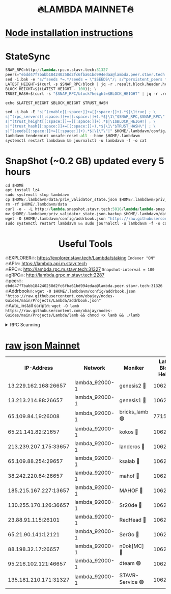 <h1 align="center"> 🔥LAMBDA MAINNET🔥</h1>


[Node installation instructions](https://github.com/obajay/nodes-Guides/tree/main/Projects/Lambda)
=


# StateSync
```python
SNAP_RPC=http://lambda.rpc.m.stavr.tech:31327
peers="ebdd47f7babb184240258d2fc6fba61bd994edaa@lambda.peer.stavr.tech:31326" 
sed -i.bak -e "s/^seeds *=.*/seeds = \"$SEEDS\"/; s/^persistent_peers *=.*/persistent_peers = \"$PEERS\"/" $HOME/.lambdavm/config/config.toml
LATEST_HEIGHT=$(curl -s $SNAP_RPC/block | jq -r .result.block.header.height); \
BLOCK_HEIGHT=$((LATEST_HEIGHT - 100)); \
TRUST_HASH=$(curl -s "$SNAP_RPC/block?height=$BLOCK_HEIGHT" | jq -r .result.block_id.hash)

echo $LATEST_HEIGHT $BLOCK_HEIGHT $TRUST_HASH

sed -i.bak -E "s|^(enable[[:space:]]+=[[:space:]]+).*$|\1true| ; \
s|^(rpc_servers[[:space:]]+=[[:space:]]+).*$|\1\"$SNAP_RPC,$SNAP_RPC\"| ; \
s|^(trust_height[[:space:]]+=[[:space:]]+).*$|\1$BLOCK_HEIGHT| ; \
s|^(trust_hash[[:space:]]+=[[:space:]]+).*$|\1\"$TRUST_HASH\"| ; \
s|^(seeds[[:space:]]+=[[:space:]]+).*$|\1\"\"|" $HOME/.lambdavm/config/config.toml
lambdavm tendermint unsafe-reset-all --home $HOME/.lambdavm
systemctl restart lambdavm && journalctl -u lambdavm -f -o cat

```
# SnapShot (~0.2 GB) updated every 5 hours
```python
cd $HOME
apt install lz4
sudo systemctl stop lambdavm
cp $HOME/.lambdavm/data/priv_validator_state.json $HOME/.lambdavm/priv_validator_state.json.backup
rm -rf $HOME/.lambdavm/data
curl -o - -L http://lambda.snapshot.stavr.tech:5016/lambda/lambda-snap.tar.lz4 | lz4 -c -d - | tar -x -C $HOME/.lambdavm --strip-components 2
mv $HOME/.lambdavm/priv_validator_state.json.backup $HOME/.lambdavm/data/priv_validator_state.json
wget -O $HOME/.lambdavm/config/addrbook.json "https://raw.githubusercontent.com/obajay/nodes-Guides/main/Projects/Lambda/addrbook.json"
sudo systemctl restart lambdavm && sudo journalctl -u lambdavm -f -o cat
```
 <h1 align="center"> Useful Tools</h1>

🔥EXPLORER🔥:      https://explorer.stavr.tech/Lambda/staking	        `Indexer "ON"` \
🔥API🔥: 			 		 https://lambda.api.m.stavr.tech \
🔥RPC🔥:           http://lambda.rpc.m.stavr.tech:31327	              `Snapshot-interval = 100` \
🔥gRPC🔥:          http://lambda.grpc.m.stavr.tech:2287 \
🔥peer🔥:					 `ebdd47f7babb184240258d2fc6fba61bd994edaa@lambda.peer.stavr.tech:31326` \
🔥Addrbook🔥:    ```wget -O $HOME/.lambdavm/config/addrbook.json "https://raw.githubusercontent.com/obajay/nodes-Guides/main/Projects/Lambda/addrbook.json"``` \
🔥Auto_install script🔥: ```wget -O lamb https://raw.githubusercontent.com/obajay/nodes-Guides/main/Projects/Lambda/lamb && chmod +x lamb && ./lamb```


<details>
<summary>RPC Scanning</summary>

<h2 align="center"> We scan nodes in real time every 4 hours. And we provide the final result of RPC endpoints.
We cannot influence the operation of these nodes in any way. </h2>


```python
If Voting Power is higher than 0 --> then the Node is a validator of the network and may be subject to attack and be a potential threat to the chain.
```
```python
We marked such validators with a red symbol
```

</details>

[raw json Mainnet](https://rpc-check.lambm.stavr.tech/lambm/rpc-lambm-result.json)
=


<table><tr><th>IP-Address</th><th>Network</th><th>Moniker</th><th>Latest Block Height</th><th>Earliest Block Height</th><th>Catching Up</th><th>Tx Index</th><th>Voting Power</th><th>Scan Time</th></tr><tr><td>13.229.162.168:26657</td><td>lambda_92000-1</td><td>genesis2 🔴</td><td>10628799</td><td>1</td><td>False</td><td>on</td><td>16646650</td><td>2023-12-19T07:16:46.802519914UTC</td></tr><tr><td>13.213.214.88:26657</td><td>lambda_92000-1</td><td>genesis1 🔴</td><td>10628800</td><td>1</td><td>False</td><td>on</td><td>107835</td><td>2023-12-19T07:16:51.103135467UTC</td></tr><tr><td>65.109.84.19:26008</td><td>lambda_92000-1</td><td>bricks_lamb 🟢</td><td>7715743</td><td>7581001</td><td>False</td><td>on</td><td>0</td><td>2023-12-19T07:17:02.515544306UTC</td></tr><tr><td>65.21.141.82:21657</td><td>lambda_92000-1</td><td>kokos 🔴</td><td>10628800</td><td>7716001</td><td>False</td><td>off</td><td>546765</td><td>2023-12-19T07:16:53.573211529UTC</td></tr><tr><td>213.239.207.175:33657</td><td>lambda_92000-1</td><td>landeros 🔴</td><td>10628798</td><td>8136001</td><td>False</td><td>off</td><td>936756</td><td>2023-12-19T07:16:40.885874037UTC</td></tr><tr><td>65.109.88.254:29657</td><td>lambda_92000-1</td><td>ksalab 🔴</td><td>10628801</td><td>8715001</td><td>False</td><td>on</td><td>503259</td><td>2023-12-19T07:16:56.714331875UTC</td></tr><tr><td>38.242.220.64:26657</td><td>lambda_92000-1</td><td>mahof 🔴</td><td>10628797</td><td>10131001</td><td>False</td><td>off</td><td>770350</td><td>2023-12-19T07:16:36.158448987UTC</td></tr><tr><td>185.215.167.227:13657</td><td>lambda_92000-1</td><td>MAHOF 🔴</td><td>10628800</td><td>10134001</td><td>False</td><td>on</td><td>2051510</td><td>2023-12-19T07:16:50.209795569UTC</td></tr><tr><td>130.255.170.126:36657</td><td>lambda_92000-1</td><td>Sr20de 🔴</td><td>10628798</td><td>10353001</td><td>False</td><td>off</td><td>671446</td><td>2023-12-19T07:16:41.537808606UTC</td></tr><tr><td>23.88.91.115:26101</td><td>lambda_92000-1</td><td>RedHead 🔴</td><td>10628798</td><td>10528798</td><td>False</td><td>off</td><td>553202</td><td>2023-12-19T07:16:41.798778986UTC</td></tr><tr><td>65.21.90.141:12121</td><td>lambda_92000-1</td><td>SerGo 🔴</td><td>10628801</td><td>10528801</td><td>False</td><td>off</td><td>10551667</td><td>2023-12-19T07:16:57.141881654UTC</td></tr><tr><td>88.198.32.17:26657</td><td>lambda_92000-1</td><td>n0ok[MC] 🔴</td><td>10628803</td><td>10528803</td><td>False</td><td>off</td><td>1578630</td><td>2023-12-19T07:17:02.160555984UTC</td></tr><tr><td>95.216.102.121:46657</td><td>lambda_92000-1</td><td>dteam 🟢</td><td>10628801</td><td>10617501</td><td>False</td><td>off</td><td>0</td><td>2023-12-19T07:16:56.355331294UTC</td></tr><tr><td>135.181.210.171:31327</td><td>lambda_92000-1</td><td>STAVR-Service 🟢</td><td>10628801</td><td>10625501</td><td>False</td><td>on</td><td>0</td><td>2023-12-19T07:16:55.993521759UTC</td></tr></table>
